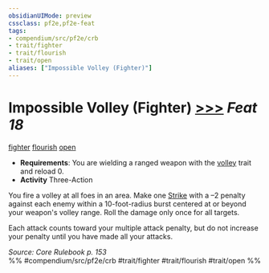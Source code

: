```yaml
---
obsidianUIMode: preview
cssclass: pf2e,pf2e-feat
tags:
- compendium/src/pf2e/crb
- trait/fighter
- trait/flourish
- trait/open
aliases: ["Impossible Volley (Fighter)"]
---
```

# Impossible Volley (Fighter)  [>>>](chapter-9-playing-the-game.md#Actions "Three-Action") *Feat 18*  
[fighter](Reference/Rules/Traits/fighter.md "Fighter Class Trait")  [flourish](flourish.md "Flourish Combat Trait")  [open](open.md "Open Combat Trait")  

- **Requirements**: You are wielding a ranged weapon with the [volley](volley.md "Volley Weapon Trait") trait and reload 0.
- **Activity** Three-Action

You fire a volley at all foes in an area. Make one [Strike](strike.md) with a –2 penalty against each enemy within a 10-foot-radius burst centered at or beyond your weapon's volley range. Roll the damage only once for all targets.

Each attack counts toward your multiple attack penalty, but do not increase your penalty until you have made all your attacks.

*Source: Core Rulebook p. 153*  
%% #compendium/src/pf2e/crb #trait/fighter #trait/flourish #trait/open %%